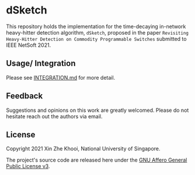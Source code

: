# dSketch

This repository holds the implementation for the time-decaying in-network heavy-hitter detection algorithm, `dSketch`, proposed in the paper `Revisiting Heavy-Hitter Detection on Commodity Programmable Switches` submitted to IEEE NetSoft 2021.

## Usage/ Integration 
Please see [INTEGRATION.md](INTEGRATION.md) for more detail.

## Feedback
Suggestions and opinions on this work are greatly welcomed. 
Please do not hesitate reach out the authors via email.

## License
Copyright 2021 Xin Zhe Khooi, National University of Singapore.

The project's source code are released here under the [GNU Affero General Public License v3](https://www.gnu.org/licenses/agpl-3.0.html).
